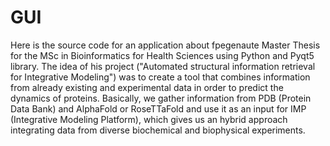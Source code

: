 # GUI
Here is the source code for an application about fpegenaute Master Thesis for the MSc in Bioinformatics for Health Sciences using Python and Pyqt5 library.
The idea of his project ("Automated structural information retrieval for Integrative Modeling") was to create a tool that combines information from already existing and experimental data in order to predict the dynamics of proteins.
Basically, we gather information from PDB (Protein Data Bank) and AlphaFold or RoseTTaFold and use it as an input for IMP (Integrative Modeling Platform), which gives us an hybrid approach integrating data from diverse biochemical and biophysical experiments.


